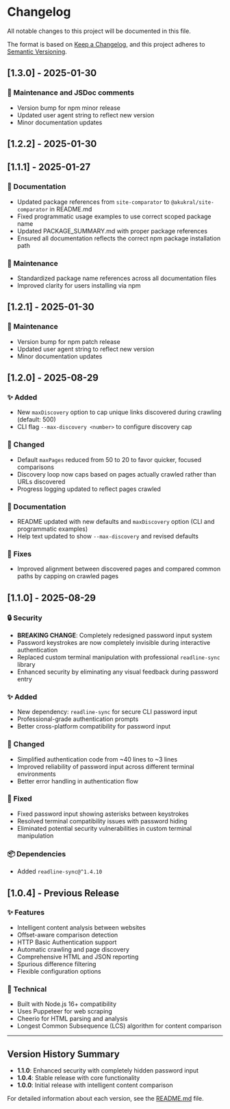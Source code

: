 # Changelog

All notable changes to this project will be documented in this file.

The format is based on [Keep a Changelog](https://keepachangelog.com/en/1.0.0/),
and this project adheres to [Semantic Versioning](https://semver.org/spec/v2.0.0.html).

## [1.3.0] - 2025-01-30

### 🔧 Maintenance and JSDoc comments
- Version bump for npm minor release
- Updated user agent string to reflect new version
- Minor documentation updates

## [1.2.2] - 2025-01-30

## [1.1.1] - 2025-01-27

### 📝 Documentation
- Updated package references from `site-comparator` to `@akukral/site-comparator` in README.md
- Fixed programmatic usage examples to use correct scoped package name
- Updated PACKAGE_SUMMARY.md with proper package references
- Ensured all documentation reflects the correct npm package installation path

### 🔧 Maintenance
- Standardized package name references across all documentation files
- Improved clarity for users installing via npm

## [1.2.1] - 2025-01-30

### 🔧 Maintenance
- Version bump for npm patch release
- Updated user agent string to reflect new version
- Minor documentation updates

## [1.2.0] - 2025-08-29

### ✨ Added
- New `maxDiscovery` option to cap unique links discovered during crawling (default: 500)
- CLI flag `--max-discovery <number>` to configure discovery cap

### 🔧 Changed
- Default `maxPages` reduced from 50 to 20 to favor quicker, focused comparisons
- Discovery loop now caps based on pages actually crawled rather than URLs discovered
- Progress logging updated to reflect pages crawled

### 📝 Documentation
- README updated with new defaults and `maxDiscovery` option (CLI and programmatic examples)
- Help text updated to show `--max-discovery` and revised defaults

### 🐛 Fixes
- Improved alignment between discovered pages and compared common paths by capping on crawled pages

## [1.1.0] - 2025-08-29

### 🔒 Security
- **BREAKING CHANGE**: Completely redesigned password input system
- Password keystrokes are now completely invisible during interactive authentication
- Replaced custom terminal manipulation with professional `readline-sync` library
- Enhanced security by eliminating any visual feedback during password entry

### ✨ Added
- New dependency: `readline-sync` for secure CLI password input
- Professional-grade authentication prompts
- Better cross-platform compatibility for password input

### 🔧 Changed
- Simplified authentication code from ~40 lines to ~3 lines
- Improved reliability of password input across different terminal environments
- Better error handling in authentication flow

### 🐛 Fixed
- Fixed password input showing asterisks between keystrokes
- Resolved terminal compatibility issues with password hiding
- Eliminated potential security vulnerabilities in custom terminal manipulation

### 📦 Dependencies
- Added `readline-sync@^1.4.10`

## [1.0.4] - Previous Release

### ✨ Features
- Intelligent content analysis between websites
- Offset-aware comparison detection
- HTTP Basic Authentication support
- Automatic crawling and page discovery
- Comprehensive HTML and JSON reporting
- Spurious difference filtering
- Flexible configuration options

### 🔧 Technical
- Built with Node.js 16+ compatibility
- Uses Puppeteer for web scraping
- Cheerio for HTML parsing and analysis
- Longest Common Subsequence (LCS) algorithm for content comparison

---

## Version History Summary

- **1.1.0**: Enhanced security with completely hidden password input
- **1.0.4**: Stable release with core functionality
- **1.0.0**: Initial release with intelligent content comparison

For detailed information about each version, see the [README.md](README.md) file.

